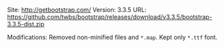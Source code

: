 Site: http://getbootstrap.com/
Version: 3.3.5
URL: https://github.com/twbs/bootstrap/releases/download/v3.3.5/bootstrap-3.3.5-dist.zip

Modifications:
Removed non-minified files and `*.map`. Kept only `*.ttf` font.
